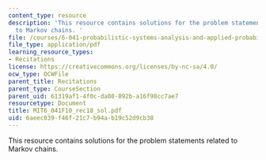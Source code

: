 ```yaml
---
content_type: resource
description: 'This resource contains solutions for the problem statements related
  to Markov chains. '
file: /courses/6-041-probabilistic-systems-analysis-and-applied-probability-fall-2010/6aeec039f46f21c7b94ab19c52d9cb38_MIT6_041F10_rec18_sol.pdf
file_type: application/pdf
learning_resource_types:
- Recitations
license: https://creativecommons.org/licenses/by-nc-sa/4.0/
ocw_type: OCWFile
parent_title: Recitations
parent_type: CourseSection
parent_uid: 61319af1-4f0c-da08-892b-a16f98cc7ae7
resourcetype: Document
title: MIT6_041F10_rec18_sol.pdf
uid: 6aeec039-f46f-21c7-b94a-b19c52d9cb38
---
```

This resource contains solutions for the problem statements related to Markov chains. 